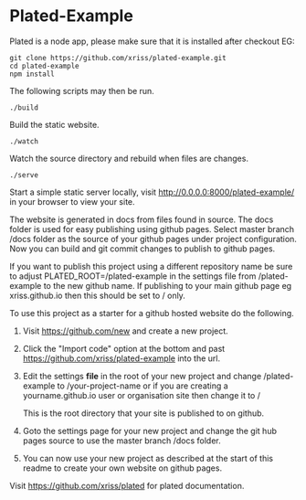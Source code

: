 # Plated-Example


Plated is a node app, please make sure that it is installed after checkout EG:

	git clone https://github.com/xriss/plated-example.git 
	cd plated-example
	npm install


The following scripts may then be run.


	./build

Build the static website.


	./watch

Watch the source directory and rebuild when files are changes.


	./serve

Start a simple static server locally, visit 
http://0.0.0.0:8000/plated-example/ in your browser to view your 
site.


The website is generated in docs from files found in source. The docs 
folder is used for easy publishing using github pages. Select master 
branch /docs folder as the source of your github pages under project 
configuration. Now you can build and git commit changes to publish to 
github pages.


If you want to publish this project using a different repository name 
be sure to adjust PLATED_ROOT=/plated-example in the settings file from 
/plated-example to the new github name. If publishing to your main 
github page eg xriss.github.io then this should be set to / only.

To use this project as a starter for a github hosted website do the 
following.

1. Visit https://github.com/new and create a new project.

2. Click the "Import code" option at the bottom and past 
https://github.com/xriss/plated-example into the url.

3. Edit the settings **file** in the root of your new project and change 
/plated-example to /your-project-name or if you are creating a 
yourname.github.io user or organisation site then change it to /

	This is the root directory that your site is published to on github.

4. Goto the settings page for your new project and change the git hub
pages source to use the master branch /docs folder.

5. You can now use your new project as described at the start of this
readme to create your own website on github pages.

Visit https://github.com/xriss/plated for plated documentation.
